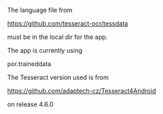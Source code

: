 The language file from

https://github.com/tesseract-ocr/tessdata

must be in the local dir for the app.

The app is currently using 

por.traineddata

The Tesseract version used is from

https://github.com/adaptech-cz/Tesseract4Android

on release 4.6.0
